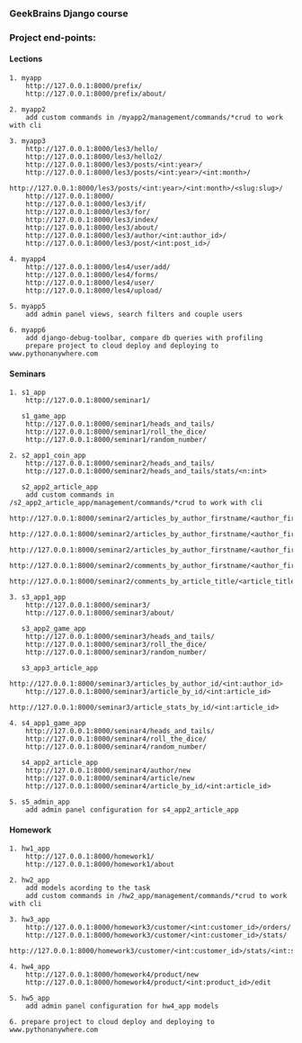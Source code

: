 ### GeekBrains Django course
### Project end-points:
#### Lections
    1. myapp
        http://127.0.0.1:8000/prefix/
        http://127.0.0.1:8000/prefix/about/

    2. myapp2
        add custom commands in /myapp2/management/commands/*crud to work with cli

    3. myapp3
        http://127.0.0.1:8000/les3/hello/
        http://127.0.0.1:8000/les3/hello2/
        http://127.0.0.1:8000/les3/posts/<int:year>/
        http://127.0.0.1:8000/les3/posts/<int:year>/<int:month>/
        http://127.0.0.1:8000/les3/posts/<int:year>/<int:month>/<slug:slug>/
        http://127.0.0.1:8000/
        http://127.0.0.1:8000/les3/if/
        http://127.0.0.1:8000/les3/for/
        http://127.0.0.1:8000/les3/index/
        http://127.0.0.1:8000/les3/about/
        http://127.0.0.1:8000/les3/author/<int:author_id>/
        http://127.0.0.1:8000/les3/post/<int:post_id>/

    4. myapp4
        http://127.0.0.1:8000/les4/user/add/
        http://127.0.0.1:8000/les4/forms/
        http://127.0.0.1:8000/les4/user/
        http://127.0.0.1:8000/les4/upload/

    5. myapp5
        add admin panel views, search filters and couple users

    6. myapp6
        add django-debug-toolbar, compare db queries with profiling
        prepare project to cloud deploy and deploying to www.pythonanywhere.com

#### Seminars
    1. s1_app
        http://127.0.0.1:8000/seminar1/

       s1_game_app
        http://127.0.0.1:8000/seminar1/heads_and_tails/
        http://127.0.0.1:8000/seminar1/roll_the_dice/
        http://127.0.0.1:8000/seminar1/random_number/
    
    2. s2_app1_coin_app
        http://127.0.0.1:8000/seminar2/heads_and_tails/
        http://127.0.0.1:8000/seminar2/heads_and_tails/stats/<n:int>
       
       s2_app2_article_app
        add custom commands in /s2_app2_article_app/management/commands/*crud to work with cli
        http://127.0.0.1:8000/seminar2/articles_by_author_firstname/<author_firstname>
        http://127.0.0.1:8000/seminar2/articles_by_author_firstname/<author_firstname>/<max_results>/
        http://127.0.0.1:8000/seminar2/articles_by_author_firstname/<author_firstname>/<max_results>/<filter_by>
        http://127.0.0.1:8000/seminar2/comments_by_author_firstname/<author_firstname>
        http://127.0.0.1:8000/seminar2/comments_by_article_title/<article_title>

    3. s3_app1_app
        http://127.0.0.1:8000/seminar3/
        http://127.0.0.1:8000/seminar3/about/
       
       s3_app2_game_app 
        http://127.0.0.1:8000/seminar3/heads_and_tails/
        http://127.0.0.1:8000/seminar3/roll_the_dice/
        http://127.0.0.1:8000/seminar3/random_number/
        
       s3_app3_article_app
        http://127.0.0.1:8000/seminar3/articles_by_author_id/<int:author_id>
        http://127.0.0.1:8000/seminar3/article_by_id/<int:article_id>
        http://127.0.0.1:8000/seminar3/article_stats_by_id/<int:article_id>
       
    4. s4_app1_game_app
        http://127.0.0.1:8000/seminar4/heads_and_tails/
        http://127.0.0.1:8000/seminar4/roll_the_dice/
        http://127.0.0.1:8000/seminar4/random_number/

       s4_app2_article_app
        http://127.0.0.1:8000/seminar4/author/new
        http://127.0.0.1:8000/seminar4/article/new
        http://127.0.0.1:8000/seminar4/article_by_id/<int:article_id>

    5. s5_admin_app
        add admin panel configuration for s4_app2_article_app

#### Homework
    1. hw1_app
        http://127.0.0.1:8000/homework1/
        http://127.0.0.1:8000/homework1/about

    2. hw2_app
        add models acording to the task 
        add custom commands in /hw2_app/management/commands/*crud to work with cli

    3. hw3_app
        http://127.0.0.1:8000/homework3/customer/<int:customer_id>/orders/
	    http://127.0.0.1:8000/homework3/customer/<int:customer_id>/stats/
	    http://127.0.0.1:8000/homework3/customer/<int:customer_id>/stats/<int:scope_in_days>/

    4. hw4_app
        http://127.0.0.1:8000/homework4/product/new
        http://127.0.0.1:8000/homework4/product/<int:product_id>/edit

    5. hw5_app
        add admin panel configuration for hw4_app models

    6. prepare project to cloud deploy and deploying to www.pythonanywhere.com